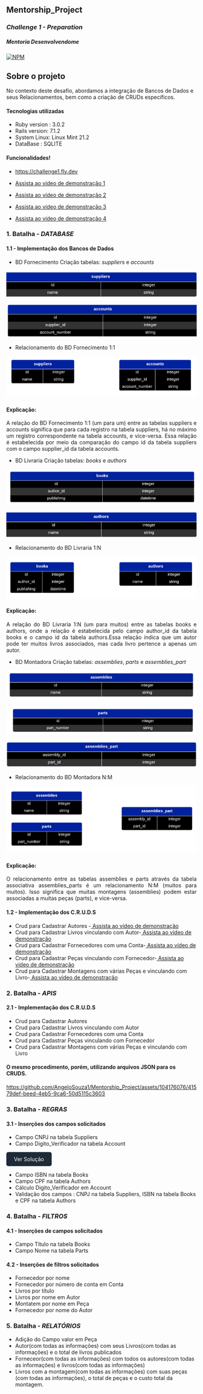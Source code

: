 ## Mentorship_Project
### *Challenge 1 - Preparation*
##### Mentoria Desenvolvendome 
[![NPM](https://img.shields.io/npm/l/react)](https://github.com/AngeloSouza1/Mentorship_Project/blob/develop/LICENSE)

## Sobre o projeto
No contexto deste desafio, abordamos a integração de Bancos de Dados e seus Relacionamentos, bem como a criação de CRUDs específicos.<br>

#### Tecnologias utilizadas
- Ruby version : 3.0.2 
- Rails version: 7.1.2
- System Linux:  Linux Mint 21.2
- DataBase : SQLITE

#### Funcionalidades!
- https://challenge1.fly.dev

- [Assista ao vídeo de demonstração 1](https://videoapi-muybridge.vimeocdn.com/animated-thumbnails/image/67a3e007-6aab-4153-8452-52902c2d5b72.gif?ClientID=vimeo-core-prod&Date=1703192610&Signature=8a8b9ae748d68909687d85b73eade345655cbd24)
- [Assista ao vídeo de demonstração 2](https://videoapi-muybridge.vimeocdn.com/animated-thumbnails/image/004c3faf-a348-422f-a5ce-9fed5f4f3893.gif?ClientID=vimeo-core-prod&Date=1703193109&Signature=8e19b4a40bcb32e854cf6045794d50d8f4249df4)
- [Assista ao vídeo de demonstração 3](https://videoapi-muybridge.vimeocdn.com/animated-thumbnails/image/1be41e9a-a605-4eff-8496-d533d4f322b9.gif?ClientID=vimeo-core-prod&Date=1703197689&Signature=2c63e0b68eefc89d1ed431955498050aaea9fe24)
- [Assista ao vídeo de demonstração 4](https://videoapi-muybridge.vimeocdn.com/animated-thumbnails/image/47904b9f-64e5-49a9-b29e-594437e48204.gif?ClientID=vimeo-core-prod&Date=1703198042&Signature=fb75f3a8ea818cf19020198ee7c193c298e9d135)
  
### 1. Batalha  - *DATABASE*   
 #### 1.1 - Implementação dos Bancos de Dados
- BD Fornecimento
Criação tabelas: *suppliers* e *accounts* <br>
<p align="center">
  <img src="https://github.com/AngeloSouza1/tmp/blob/main/Assets/table_suppliers.png">
</p>

<p align="center">
  <img src="https://github.com/AngeloSouza1/tmp/blob/main/Assets/table_accounts.png">
</p>

- Relacionamento do BD Fornecimento 1:1
<p align="center">
  <img src="https://github.com/AngeloSouza1/tmp/blob/main/Assets/BD_Fornecimento(1%3A1).png">
</p>

#### Explicação:
<p style="text-align: justify;">
A relação do BD Fornecimento 1:1 (um para um) entre as tabelas suppliers e accounts significa que para cada registro na tabela suppliers, há no máximo um registro correspondente na tabela accounts, e vice-versa. Essa relação é estabelecida por meio da comparação do campo id da tabela suppliers com o campo supplier_id da tabela accounts.
</p>

- BD Livraria
Criação tabelas: *books* e *authors* <br>
<p align="center">
  <img src="https://github.com/AngeloSouza1/tmp/blob/main/Assets/table_books.png ">
</p>

<p align="center">
  <img src="https://github.com/AngeloSouza1/tmp/blob/main/Assets/table_authors.png">
</p>

- Relacionamento do BD Livraria 1:N
<p align="center">
  <img src="https://github.com/AngeloSouza1/tmp/blob/main/Assets/BD_Livraria(1%3AN).png">
</p>

#### Explicação:
<p style="text-align: justify;">
A relação do BD Livraria 1:N (um para muitos) entre as tabelas books e authors, onde a relação é estabelecida pelo campo author_id da tabela books e o campo id da tabela authors.Essa relação indica que um autor pode ter muitos livros associados, mas cada livro pertence a apenas um autor.
</p>

- BD Montadora
Criação tabelas: *assemblies*, *parts* e *assemblies_part* <br>
<p align="center">
  <img src="https://github.com/AngeloSouza1/tmp/blob/main/Assets/table_assemblies.png">
</p>

<p align="center">
  <img src="https://github.com/AngeloSouza1/tmp/blob/main/Assets/table_parts.png">
</p>

<p align="center">
  <img src="https://github.com/AngeloSouza1/tmp/blob/main/Assets/table_assemblies_part.png">
</p>

- Relacionamento do BD Montadora N:M
<p align="center">
  <img src="https://github.com/AngeloSouza1/tmp/blob/main/Assets/BD_Montadora(N%3AM).png">
</p>

#### Explicação:
<p style="text-align: justify;">
O relacionamento entre as tabelas assemblies e parts através da tabela associativa assemblies_parts é um relacionamento N:M (muitos para muitos). Isso significa que muitas montagens (assemblies) podem estar associadas a muitas peças (parts), e vice-versa.
</p>

#### 1.2 - Implementação dos C.R.U.D.S <br>
- Crud para Cadastrar Autores -[ Assista ao vídeo de demonstração](https://vimeo.com/897010192/80cde76f52)
- Crud para Cadastrar Livros vinculando com Autor-[ Assista ao vídeo de demonstração](https://vimeo.com/897025458/5a65e2878e)
- Crud para Cadastrar Fornecedores com uma Conta-[ Assista ao vídeo de demonstração](https://vimeo.com/897027139/f49b7d2789)
- Crud para Cadastrar Peças vinculando com Fornecedor-[ Assista ao vídeo de demonstração](https://vimeo.com/897032265/862b03d451)
- Crud para Cadastrar Montagens com várias Peças e vinculando com Livro-[ Assista ao vídeo de demonstração](https://vimeo.com/897032999/5eb055b83d)
  

### 2. Batalha  - *APIS*   
#### 2.1 - Implementação dos C.R.U.D.S <br>
- Crud para Cadastrar Autores 
- Crud para Cadastrar Livros vinculando com Autor
- Crud para Cadastrar Fornecedores com uma Conta
- Crud para Cadastrar Peças vinculando com Fornecedor
- Crud para Cadastrar Montagens com várias Peças e vinculando com Livro
#### O mesmo procedimento, porém, utilizando arquivos JSON para os CRUDS.   
https://github.com/AngeloSouza1/Mentorship_Project/assets/104176076/41579def-beed-4eb5-9ca6-50d5115c3603


### 3. Batalha  - *REGRAS*   
#### 3.1 - Inserções dos campos solicitados<br>
- Campo CNPJ na tabela Suppliers
- Campo Digito_Verificador na tabela Account
    <p> 
<a href="https://gist.github.com/AngeloSouza1/6b763cc26a67de18fbcc7943e2b514e3" style="background-color: #1E2A38; color: #ffffff; padding: 10px 20px; text-decoration: none; border-radius: 5px; display: inline-block;">
  Ver Solução
</a>

- Campo ISBN na tabela Books
- Campo CPF na tabela Authors
- Cálculo Digito_Verificador em Account
- Validação dos campos : CNPJ na tabela Suppliers, ISBN na tabela Books e CPF na tabela Authors

### 4. Batalha  - *FILTROS*
#### 4.1 - Inserções de campos solicitados<br>
- Campo Título na tabela Books
- Campo Nome na tabela Parts
#### 4.2 - Inserções de filtros solicitados<br>
- Fornecedor por nome
- Fornecedor por número de conta em Conta
- Livros por título
- Livros por nome em Autor 
- Montatem por nome em Peça
- Fornecedor por nome do Autor 

### 5. Batalha  - *RELATÓRIOS*
- Adição do Campo valor em Peça
- Autor(com todas as informações) com seus Livros(com todas as informações) e o total de livros publicados
- Forneceor(com todas as informações) com todos os autores(com todas as informações) e livros(com todas as informações)
- Livros com a montagem(com todas as informações) com suas peças (com todas as informações), o total de peças e o custo total da montagem.








